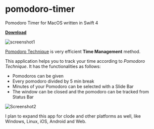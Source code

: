 # pomodoro-timer
Pomodoro Timer for MacOS written in Swift 4

**[Download](https://drive.google.com/file/d/1MOgTFd0ln45mIOTWMrJ44lKqw6kAc7ls/view?usp=sharing)**

![screenshot1](https://i.stack.imgur.com/QpYYa.png)

[Pomodoro Technique](https://en.wikipedia.org/wiki/Pomodoro_Technique) is very efficient **Time Management** method.

This application helps you to track your time according to _Pomodoro Technique_. It has the functionalities as follows:

* Pomodoros can be given
* Every pomodoro divided by 5 min break
* Minutes of your Pomodoro can be selected with a Slide Bar
* The window can be closed and the pomodoro can be tracked from Status Bar

![Screenshot2](https://i.stack.imgur.com/s8qHx.png)

I plan to expand this app for clode and other platforms as well, like Windows, Linux, iOS, Android and Web.
